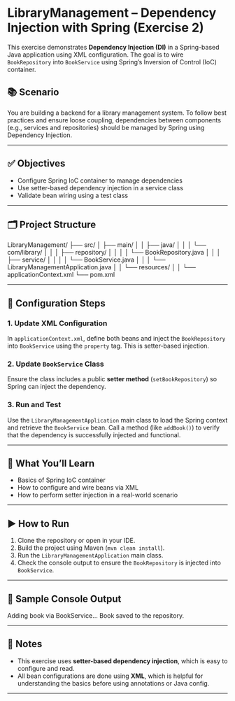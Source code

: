 # LibraryManagement – Dependency Injection with Spring (Exercise 2)

This exercise demonstrates **Dependency Injection (DI)** in a Spring-based Java application using XML configuration. The goal is to wire `BookRepository` into `BookService` using Spring’s Inversion of Control (IoC) container.

## 📚 Scenario

You are building a backend for a library management system. To follow best practices and ensure loose coupling, dependencies between components (e.g., services and repositories) should be managed by Spring using Dependency Injection.

---

## ✅ Objectives

- Configure Spring IoC container to manage dependencies
- Use setter-based dependency injection in a service class
- Validate bean wiring using a test class

---

## 🗂️ Project Structure
LibraryManagement/
├── src/
│ ├── main/
│ │ ├── java/
│ │ │ └── com/library/
│ │ │ ├── repository/
│ │ │ │ └── BookRepository.java
│ │ │ ├── service/
│ │ │ │ └── BookService.java
│ │ │ └── LibraryManagementApplication.java
│ │ └── resources/
│ │ └── applicationContext.xml
└── pom.xml


---

## 🔧 Configuration Steps

### 1. Update XML Configuration

In `applicationContext.xml`, define both beans and inject the `BookRepository` into `BookService` using the `property` tag. This is setter-based injection.

### 2. Update `BookService` Class

Ensure the class includes a public **setter method** (`setBookRepository`) so Spring can inject the dependency.

### 3. Run and Test

Use the `LibraryManagementApplication` main class to load the Spring context and retrieve the `BookService` bean. Call a method (like `addBook()`) to verify that the dependency is successfully injected and functional.

---

## 🧠 What You’ll Learn

- Basics of Spring IoC container
- How to configure and wire beans via XML
- How to perform setter injection in a real-world scenario

---

## ▶️ How to Run

1. Clone the repository or open in your IDE.
2. Build the project using Maven (`mvn clean install`).
3. Run the `LibraryManagementApplication` main class.
4. Check the console output to ensure the `BookRepository` is injected into `BookService`.

---

## 📝 Sample Console Output
Adding book via BookService...
Book saved to the repository.


---

## 📌 Notes

- This exercise uses **setter-based dependency injection**, which is easy to configure and read.
- All bean configurations are done using **XML**, which is helpful for understanding the basics before using annotations or Java config.

---



